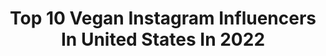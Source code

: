 ---
title: Top 10 Vegan Instagram Influencers In United States In 2022
description: >-
  Find top vegan Instagram influencers in United States in 2022. Most popular hashtags: #styleinspo #fashiongram #whatiwore.
platform: Instagram
hits: 3867
text_top: Identify the top-rated Instagram influencers on inBeat.
text_bottom: Our database has 3867 Instagram influencers like this in United States for you to connect with.
profiles:
  - username: "danascruggs"
    fullname: >-
      Dana Scruggs
    bio: >-
      Vegan
    location: "United States"
    followers: 40458
    engagement: 1112
    commentsToLikes: 0.034781
    id: ck0u9yn1pax240i19k3bololm
    verified: false
    hashtags: "#pentax67, #danascruggs, #glossier, #filmisnotdead"
  - username: "silversparklesonme"
    fullname: >-
      K r i s t e l
    bio: >-
      56 and Silver But still on the journey / under construction 🛠 Mom of 🐒🐒🐕 Vegan ▪ Love Animals and Nature ▪Great Interest for Fashion and Photography
    location: "United States"
    followers: 15947
    engagement: 2301
    commentsToLikes: 0.098526
    id: ck9wftswjqij20j78jzzzm8m0
    verified: false
    hashtags: "#peloblanco, #silverandfree, #embracethegrey, #veganbeauty"
  - username: "stephanie.depena"
    fullname: >-
      Fashion • Beauty • Fitness
    bio: >-
      Bad vibes don’t go with my outfit ✨ 🌱 Vegan Since 2016 ✨ Owner of @shopdenvy 🎥 Youtube Stephanie De Pena 💫 Tiktok Stephanie.Depena
    location: "United States"
    followers: 17505
    engagement: 1373
    commentsToLikes: 0.174033
    id: ck8wdfbwedra60j78evq4xzms
    verified: false
    hashtags: "#fashionista, #bellamihair, #vegans, #explorepage"
  - username: "darbigwynn"
    fullname: >-
      Darbi Gwynn
    bio: >-
      Vegan Sober
    location: "United States"
    followers: 16464
    engagement: 907
    commentsToLikes: 0.077488
    id: ck55lvk9i2jl90i11su2fm82r
    verified: false
    hashtags: ""
  - username: "theteesharenee"
    fullname: >-
      Teesha Renée💓
    bio: >-
      💡Artist | 🧘🏾‍♀️ Yogi | 🌱 Vegan | 📍ATL Sharon on Tyler Perry's "The Oval" on @BET Destiny on Black Lightning on @thecw Teesharenee.com
    location: "United States"
    followers: 12475
    engagement: 1092
    commentsToLikes: 0.076475
    id: ck5hmfev6luow0i11hv73wjeh
    verified: false
    hashtags: "#theovalonbet, #betawards, #womenempowerment, #covidtesting"
  - username: "emilyrosdahl"
    fullname: >-
      EMILY ROSDAHL
    bio: >-
      ♡ rhode island ♡ #fitsbyemily ♡ my style, life + vegan things ♡ email me: emily@therosedoll.com
    location: "United States"
    followers: 10863
    engagement: 923
    commentsToLikes: 0.158614
    id: ck5hn8212ndkm0i11fy9rezlq
    verified: false
    hashtags: "#nastygalsdoitbetter, #petalandpup"
  - username: "sophtheshopper"
    fullname: >-
      Sophie
    bio: >-
      A mom.A wife.A Middle ager. A Frenchie lover. Vegan, Minimalist, and optimistic. 📩sophie@sophtheshopper.com Blog@ SophTheShopper.com
    location: "United States"
    followers: 20380
    engagement: 614
    commentsToLikes: 0.128221
    id: ck8szd5m5nykh0j78pacgyd74
    verified: false
    hashtags: "#photoshoot, #dallasblogger, #mydailystyle, #agelessbeauty"
  - username: "sydnipaige_"
    fullname: >-
      Sydni 🤎
    bio: >-
      🌱 Vegan 🌿 Health coach student Mama of ✌🏽: 👦🏽 @tmathieu_jr 👶🏼 @msmilamathieu Owner: @shopjillmarie 🎀
    location: "United States"
    followers: 37954
    engagement: 811
    commentsToLikes: 0.033914
    id: ck15qtisp4kfv0i19flivhnrq
    verified: false
    hashtags: "#fitlife, #dontstop, #goals, #chiefs"
  - username: "thedajagay"
    fullname: >-
      Empress
    bio: >-
      Manifest Queen 🦋 Vegan 🌱 Founder of @empwrd.us ☁️ @dollpolaroids 🎥
    location: "United States"
    followers: 16284
    engagement: 616
    commentsToLikes: 0.082962
    id: ck5hho10b98cq0i11d9b251mq
    verified: false
    hashtags: "#virgo, #stayempwrd, #halloween, #virgomood"
  - username: "rhiannomu"
    fullname: >-
      ˚✧₊⁎ Rhi ♡ リィ⁎⁺˳✧༚
    bio: >-
      🎀 ✧₊⁎☁️21☠️she/her☁️⁎⁺˳🎀 👻☆mixed magical girl☆👻 ✧₊⁎🐮vegan & cruelty free🐰⁎⁺˳ ☠️Jfashion & everything kawaii☠️ ☁️✧₊⁎♡@nozomuhara♡⁎⁺˳✧☁️ 🎀☠️💉日本語の学生💉☠️🎀
    location: "United States"
    followers: 6748
    engagement: 2325
    commentsToLikes: 0.048399
    id: ck0vzqk9naeyw0i19t9sbmhpj
    verified: false
    hashtags: "#yumekawaii, #pastelfashion, #sweetlolita, #kawaii"
---